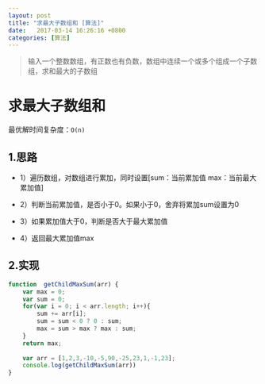 ```yaml
---
layout: post
title: "求最大子数组和 [算法]"
date:   2017-03-14 16:26:16 +0800
categories: [算法]
---
```


> 输入一个整数数组，有正数也有负数，数组中连续一个或多个组成一个子数组，求和最大的子数组

# 求最大子数组和


最优解时间复杂度：`O(n)`

## 1.思路

- 1）遍历数组，对数组进行累加，同时设置[sum：当前累加值    max：当前最大累加值]

- 2）判断当前累加值，是否小于0。如果小于0，舍弃将累加sum设置为0

- 3）如果累加值大于0，判断是否大于最大累加值

- 4）返回最大累加值max

## 2.实现

```javascript
function  getChildMaxSum(arr) {
    var max = 0;
    var sum = 0;
    for(var i = 0; i < arr.length; i++){
        sum += arr[i];
        sum = sum < 0 ? 0 : sum;
        max = sum > max ? max : sum;
    }
    return max;
    
    var arr = [1,2,3,-10,-5,90,-25,23,1,-1,23];
    console.log(getChildMaxSum(arr))
}
```

